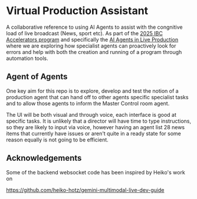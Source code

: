 # Virtual Production Assistant

A collaborative reference to using AI Agents to assist with the congnitive load
of live broadcast (News, sport etc). As part of the
[2025 IBC Accelerators program](https://show.ibc.org/2025-accelerator-media-innovation-programme)
and specifically the [AI Agents in Live Production](https://show.ibc.org/accelerator-project-ai-assistance-agents-live-production)
 where we are exploring how specialist agents can proactively look for errors and
help with both the creation and running of a program through automation tools.

## Agent of Agents

One key aim for this repo is to explore, develop and test the notion of a production
agent that can hand off to other agents specific specialist tasks and to allow
those agents to inform the Master Control room agent.

The UI will be both visual and through voice, each interface is good at specific tasks. It is unlikely
that a director will have time to type instructions, so they are likely to input
via voice, however having an agent list 28 news items that currently have issues or aren't quite
in a ready state for some reason equally is not going to be efficient.

## Acknowledgements

Some of the backend websocket code has been inspired by Heiko's work on

<https://github.com/heiko-hotz/gemini-multimodal-live-dev-guide>
